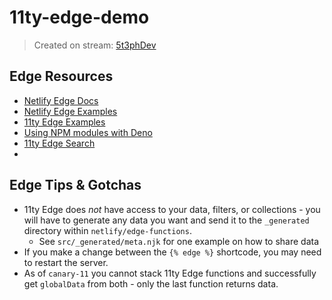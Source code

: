 # 11ty-edge-demo

> Created on stream: [5t3phDev](https://twitch.tv/5t3phDev)

## Edge Resources

- [Netlify Edge Docs](https://docs.netlify.com/netlify-labs/experimental-features/edge-functions/api/)
- [Netlify Edge Examples](https://edge-functions-examples.netlify.app/)
- [11ty Edge Examples](https://demo-eleventy-edge.netlify.app/)
- [Using NPM modules with Deno](https://deno.land/manual/node/cdns)
- [11ty Edge Search](https://github.com/11ty/eleventy-base-blog/compare/demo-edge-search)
-

## Edge Tips & Gotchas

- 11ty Edge does _not_ have access to your data, filters, or collections - you will have to generate any data you want and send it to the `_generated` directory within `netlify/edge-functions`.
  - See `src/_generated/meta.njk` for one example on how to share data
- If you make a change between the `{% edge %}` shortcode, you may need to restart the server.
- As of `canary-11` you cannot stack 11ty Edge functions and successfully get `globalData` from both - only the last function returns data.
